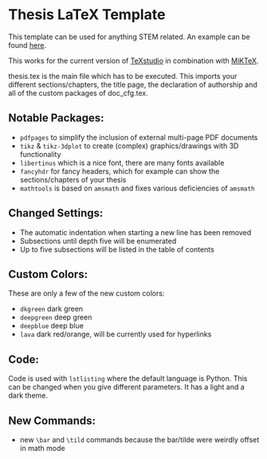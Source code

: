 # Thesis LaTeX Template
This template can be used for anything STEM related. An example can be found [here](example/example.pdf).

This works for the current version of [TeXstudio](https://www.texstudio.org/) in combination with [MiKTeX](https://miktex.org/).

thesis.tex is the main file which has to be executed. This imports your different sections/chapters, the title page, the declaration of authorship and all of the custom packages of doc_cfg.tex.

## Notable Packages:

- `pdfpages` to simplify the inclusion of external multi-page PDF documents
- `tikz` & `tikz-3dplot` to create (complex) graphics/drawings with 3D functionality
- `libertinus` which is a nice font, there are many fonts available
- `fancyhdr` for fancy headers, which for example can show the sections/chapters of your thesis
- `mathtools` is based on `amsmath` and fixes various deficiencies of `amsmath`

## Changed Settings:

- The automatic indentation when starting a new line has been removed
- Subsections until depth five will be enumerated
- Up to five subsections will be listed in the table of contents

## Custom Colors:

These are only a few of the new custom colors:

- `dkgreen` dark green
- `deepgreen` deep green
- `deepblue` deep blue
- `lava` dark red/orange, will be currently used for hyperlinks

## Code:

Code is used with `lstlisting` where the default language is Python. This can be changed when you give different parameters. It has a light and a dark theme.

## New Commands:

- new `\bar` and `\tild` commands because the bar/tilde were weirdly offset in math mode
